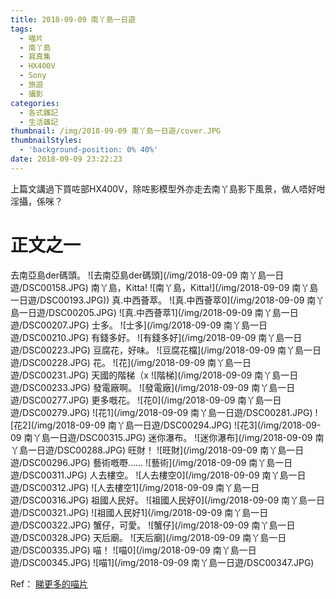 ```yaml
---
title: 2018-09-09 南丫島一日遊
tags:
  - 喵片
  - 南丫島
  - 寫真集
  - HX400V
  - Sony
  - 旅遊
  - 攝影
categories:
  - 各式雜記
  - 生活雜記
thumbnail: /img/2018-09-09 南丫島一日遊/cover.JPG
thumbnailStyles:
  - 'background-position: 0% 40%'
date: 2018-09-09 23:22:23
---
```

上篇文講過下買咗部HX400V，除咗影模型外亦走去南丫島影下風景，做人唔好咁淫攝，係咪？
# 正文之一
去南亞島der碼頭。
![去南亞島der碼頭](/img/2018-09-09 南丫島一日遊/DSC00158.JPG)
南丫島，Kitta!
![南丫島，Kitta!](/img/2018-09-09 南丫島一日遊/DSC00193.JPG))
真.中西薈萃。
![真.中西薈萃0](/img/2018-09-09 南丫島一日遊/DSC00205.JPG)
![真.中西薈萃1](/img/2018-09-09 南丫島一日遊/DSC00207.JPG)
士多。
![士多](/img/2018-09-09 南丫島一日遊/DSC00210.JPG)
有錢多好。
![有錢多好](/img/2018-09-09 南丫島一日遊/DSC00223.JPG)
豆腐花，好味。
![豆腐花檔](/img/2018-09-09 南丫島一日遊/DSC00228.JPG)
花。
![花](/img/2018-09-09 南丫島一日遊/DSC00231.JPG)
天國的階梯（x
![階梯](/img/2018-09-09 南丫島一日遊/DSC00233.JPG)
發電廠啊。
![發電廠](/img/2018-09-09 南丫島一日遊/DSC00277.JPG)
更多嘅花。
![花0](/img/2018-09-09 南丫島一日遊/DSC00279.JPG)
![花1](/img/2018-09-09 南丫島一日遊/DSC00281.JPG)
![花2](/img/2018-09-09 南丫島一日遊/DSC00294.JPG)
![花3](/img/2018-09-09 南丫島一日遊/DSC00315.JPG)
迷你瀑布。
![迷你瀑布](/img/2018-09-09 南丫島一日遊/DSC00288.JPG)
旺財！
![旺財](/img/2018-09-09 南丫島一日遊/DSC00296.JPG)
藝術嘅嘢……
![藝術](/img/2018-09-09 南丫島一日遊/DSC00311.JPG)
人去樓空。
![人去樓空0](/img/2018-09-09 南丫島一日遊/DSC00312.JPG)
![人去樓空1](/img/2018-09-09 南丫島一日遊/DSC00316.JPG)
祖國人民好。
![祖國人民好0](/img/2018-09-09 南丫島一日遊/DSC00321.JPG)
![祖國人民好1](/img/2018-09-09 南丫島一日遊/DSC00322.JPG)
蟹仔，可愛。
![蟹仔](/img/2018-09-09 南丫島一日遊/DSC00328.JPG)
天后廟。
![天后廟](/img/2018-09-09 南丫島一日遊/DSC00335.JPG)
喵！
![喵0](/img/2018-09-09 南丫島一日遊/DSC00345.JPG)
![喵1](/img/2018-09-09 南丫島一日遊/DSC00347.JPG)

Ref：
[睇更多的喵片](https://photo.tto.moe/2018-09-09-%E5%8D%97%E4%B8%AB%E5%B3%B6)

